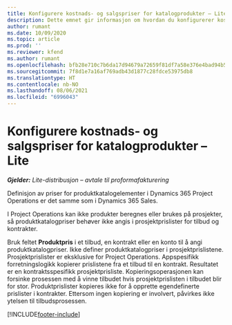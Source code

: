 ```yaml
---
title: Konfigurere kostnads- og salgspriser for katalogprodukter – Lite
description: Dette emnet gir informasjon om hvordan du konfigurerer kostnads- og salgssatser for varer i en produktkatalog.
author: rumant
ms.date: 10/09/2020
ms.topic: article
ms.prod: ''
ms.reviewer: kfend
ms.author: rumant
ms.openlocfilehash: bfb28e710c7b6da17d94679a72659f81df7a58e376e4bad94b58c36de781b197
ms.sourcegitcommit: 7f8d1e7a16af769adb43d1877c28fdce53975db8
ms.translationtype: HT
ms.contentlocale: nb-NO
ms.lasthandoff: 08/06/2021
ms.locfileid: "6996043"
---
```

# <a name="set-up-cost-and-sales-rates-for-catalog-products---lite"></a>Konfigurere kostnads- og salgspriser for katalogprodukter – Lite

_**Gjelder:** Lite-distribusjon – avtale til proformafakturering_


Definisjon av priser for produktkatalogelementer i Dynamics 365 Project Operations er det samme som i Dynamics 365 Sales.

I Project Operations kan ikke produkter beregnes eller brukes på prosjekter, så produktkatalogpriser behøver ikke angis i prosjektprislister for tilbud og kontrakter.

Bruk feltet **Produktpris** i et tilbud, en kontrakt eller en konto til å angi produktkatalogpriser. Ikke definer produktkatalogpriser i prosjektprislistene. Prosjektprislister er eksklusive for Project Operations. Appspesifikk forretningslogikk kopierer prislistene fra et tilbud til en kontrakt. Resultatet er en kontraktsspesifikk prosjektprisliste. Kopieringsoperasjonen kan forsinke prosessen med å vinne tilbudet hvis prosjektprislisten i tilbudet blir for stor. Produktprislister kopieres ikke for å opprette egendefinerte prislister i kontrakter. Ettersom ingen kopiering er involvert, påvirkes ikke ytelsen til tilbudsprosessen.


[!INCLUDE[footer-include](../../includes/footer-banner.md)]